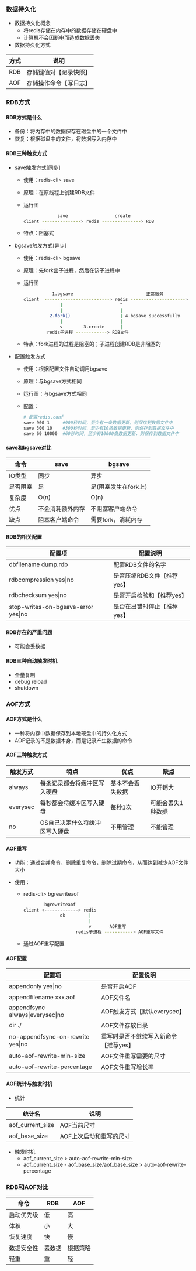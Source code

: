 ### 数据持久化

- 数据持久化概念
  - 将redis存储在内存中的数据存储在硬盘中
  - 计算机不会因断电而造成数据丢失
- 数据持久化方式

| 方式 | 说明                   |
| ---- | ---------------------- |
| RDB  | 存储键值对【记录快照】 |
| AOF  | 存储操作命令【写日志】 |



### RDB方式

#### RDB方式是什么

* 备份：将内存中的数据保存在磁盘中的一个文件中
* 恢复：根据磁盘中的文件，将数据写入内存中

#### RDB三种触发方式

* save触发方式[同步]

  *  使用：redis-cli> save

  * 原理：在原线程上创建RDB文件

  * 运行图

    ```bash
                 save                  create 
    client ---------------> redis ---------------> RDB
    ```

  * 特点：阻塞式

* bgsave触发方式[异步]

  * 使用：redis-cli> bgsave

  * 原理：先fork出子进程，然后在该子进程中

  * 运行图

    ```bash
               1.bgsave                            正常服务
    client  -------------------------> redis ---------------------> clients
                  |                      ^  
                  |                      |
              2.fork()                   | 4.bgsave successfully
                  |                      | 
                  v        3.create      |
             redis子进程 ------------> RDB文件
    ```

  * 特点：fork进程的过程是阻塞的；子进程创建RDB是非阻塞的

* 配置触发方式

  * 使用：根据配置文件自动调用bgsave

  * 原理：与bgsave方式相同

  * 运行图：与bgsave方式相同

  * 配置：

    ```bash
    # 配置redis.conf
    save 900 1     #900秒时间，至少有一条数据更新，则保存到数据文件中
    save 300 10    #300秒时间，至少有10条数据更新，则保存到数据文件中
    save 60 10000  #60秒时间，至少有10000条数据更新，则保存到数据文件中
    ```

#### save和bgsave对比

| 命令     | save             | bgsave               |
| -------- | ---------------- | -------------------- |
| IO类型   | 同步             | 异步                 |
| 是否阻塞 | 是               | 是(阻塞发生在fork上) |
| 复杂度   | O(n)             | O(n)                 |
| 优点     | 不会消耗额外内存 | 不阻塞客户端命令     |
| 缺点     | 阻塞客户端命令   | 需要fork，消耗内存   |

#### RDB的相关配置

| 配置项                              | 配置说明                    |
| ----------------------------------- | --------------------------- |
| dbfilename dump.rdb                 | 配置RDB文件的名字           |
| rdbcompression yes\|no              | 是否压缩RDB文件【推荐yes】  |
| rdbchecksum yes\|no                 | 是否开启检验和【推荐yes】   |
| stop-writes-on-bgsave-error yes\|no | 是否在出错时停止【推荐yes】 |

#### RDB存在的严重问题

* 可能会丢数据

#### RDB三种自动触发时机

* 全量复制
* debug reload
* shutdown



### AOF方式

#### AOF方式是什么

* 一种将内存中数据保存到本地硬盘中的持久化方式
* AOF记录的不是数据本身，而是记录产生数据的命令

#### AOF三种触发方式

| 触发方式 | 特点                           | 优点             | 缺点              |
| -------- | ------------------------------ | ---------------- | ----------------- |
| always   | 每条记录都会将缓冲区写入硬盘   | 基本不会丢失数据 | IO开销大          |
| everysec | 每秒都会将缓冲区写入硬盘       | 每秒1次          | 可能会丢失1秒数据 |
| no       | OS自己决定什么将缓冲区写入硬盘 | 不用管理         | 不能管理          |

#### AOF重写

* 功能：通过合并命令，删除重复命令，删除过期命令，从而达到减少AOF文件大小 

* 使用：

  * redis-cli> bgrewriteaof

    ```bash
            bgrewriteaof
    client <-------------> redis
                  ok         |
                             |
                             v       AOF重写
                        redis子进程 -----------> AOF重写文件
    ```

  * 通过AOF重写配置

#### AOF配置

| 配置项                             | 配置说明                               |
| ---------------------------------- | -------------------------------------- |
| appendonly   yes\|no               | 是否开启AOF                            |
| appendfilename  xxx.aof            | AOF文件名                              |
| appendfsync always\|everysec\|no   | AOF触发方式【默认everysec】            |
| dir ./                             | AOF文件存放目录                        |
| no-appendfsync-on-rewrite  yes\|no | 重写时是否不继续写入新命令 【推荐yes】 |
| auto-aof-rewrite-min-size          | AOF文件重写需要的尺寸                  |
| auto-aof-rewrite-percentage        | AOF文件重写增长率                      |

#### AOF统计与触发时机

* 统计

| 统计名           | 说明                    |
| ---------------- | ----------------------- |
| aof_current_size | AOF当前尺寸             |
| aof_base_size    | AOF上次启动和重写的尺寸 |

* 触发时机
  * aof_current_size > auto-aof-rewrite-min-size
  * aof_current_size - aof_base_size/aof_base_size > auto-aof-rewrite-percentage



### RDB和AOF对比

| 命令       | RDB    | AOF      |
| ---------- | ------ | -------- |
| 启动优先级 | 低     | 高       |
| 体积       | 小     | 大       |
| 恢复速度   | 快     | 慢       |
| 数据安全性 | 丢数据 | 根据策略 |
| 轻重       | 重     | 轻       |
